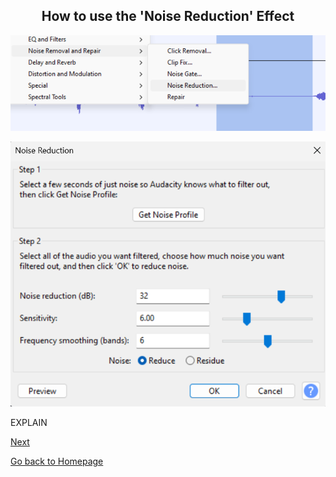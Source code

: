 <div align="center">
  <h2>How to use the 'Noise Reduction' Effect</h2>
</div>


  ![effect button](images/noisereductionbuttonhighlight.png)


  ![popup window](images/adjustednoisereduct.png)



<p>EXPLAIN</p>


[Next](export.md)

[Go back to Homepage](README.md)

